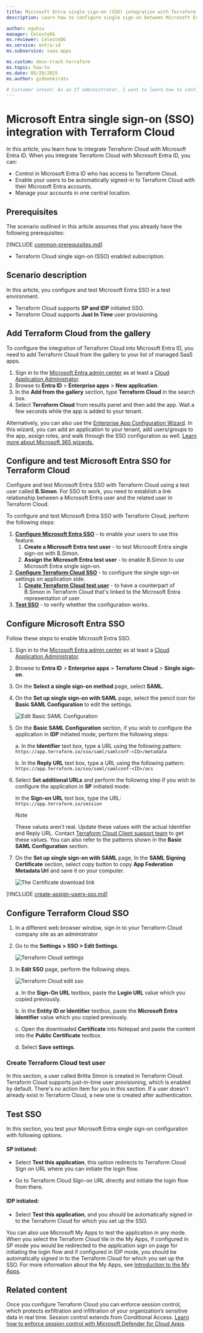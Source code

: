 ```yaml
---
title: Microsoft Entra single sign-on (SSO) integration with Terraform Cloud
description: Learn how to configure single sign-on between Microsoft Entra ID and Terraform Cloud.

author: nguhiu
manager: CelesteDG
ms.reviewer: CelesteDG
ms.service: entra-id
ms.subservice: saas-apps

ms.custom: devx-track-terraform
ms.topic: how-to
ms.date: 05/20/2025
ms.author: gideonkiratu

# Customer intent: As an IT administrator, I want to learn how to configure single sign-on between Microsoft Entra ID and Terraform Cloud so that I can control who has access to Terraform Cloud, enable automatic sign-in with Microsoft Entra accounts, and manage my accounts in one central location.
---
```


# Microsoft Entra single sign-on (SSO) integration with Terraform Cloud

In this article,  you learn how to integrate Terraform Cloud with Microsoft Entra ID. When you integrate Terraform Cloud with Microsoft Entra ID, you can:

* Control in Microsoft Entra ID who has access to Terraform Cloud.
* Enable your users to be automatically signed-in to Terraform Cloud with their Microsoft Entra accounts.
* Manage your accounts in one central location.

## Prerequisites
The scenario outlined in this article assumes that you already have the following prerequisites:

[!INCLUDE [common-prerequisites.md](~/identity/saas-apps/includes/common-prerequisites.md)]
* Terraform Cloud single sign-on (SSO) enabled subscription.

## Scenario description

In this article,  you configure and test Microsoft Entra SSO in a test environment.

* Terraform Cloud supports **SP and IDP** initiated SSO.
* Terraform Cloud supports **Just In Time** user provisioning.

## Add Terraform Cloud from the gallery

To configure the integration of Terraform Cloud into Microsoft Entra ID, you need to add Terraform Cloud from the gallery to your list of managed SaaS apps.

1. Sign in to the [Microsoft Entra admin center](https://entra.microsoft.com) as at least a [Cloud Application Administrator](~/identity/role-based-access-control/permissions-reference.md#cloud-application-administrator).
1. Browse to **Entra ID** > **Enterprise apps** > **New application**.
1. In the **Add from the gallery** section, type **Terraform Cloud** in the search box.
1. Select **Terraform Cloud** from results panel and then add the app. Wait a few seconds while the app is added to your tenant.

 Alternatively, you can also use the [Enterprise App Configuration Wizard](https://portal.office.com/AdminPortal/home?Q=Docs#/azureadappintegration). In this wizard, you can add an application to your tenant, add users/groups to the app, assign roles, and walk through the SSO configuration as well. [Learn more about Microsoft 365 wizards.](/microsoft-365/admin/misc/azure-ad-setup-guides)

<a name='configure-and-test-azure-ad-sso-for-terraform-cloud'></a>

## Configure and test Microsoft Entra SSO for Terraform Cloud

Configure and test Microsoft Entra SSO with Terraform Cloud using a test user called **B.Simon**. For SSO to work, you need to establish a link relationship between a Microsoft Entra user and the related user in Terraform Cloud.

To configure and test Microsoft Entra SSO with Terraform Cloud, perform the following steps:

1. **[Configure Microsoft Entra SSO](#configure-azure-ad-sso)** - to enable your users to use this feature.
    1. **Create a Microsoft Entra test user** - to test Microsoft Entra single sign-on with B.Simon.
    1. **Assign the Microsoft Entra test user** - to enable B.Simon to use Microsoft Entra single sign-on.
1. **[Configure Terraform Cloud SSO](#configure-terraform-cloud-sso)** - to configure the single sign-on settings on application side.
    1. **[Create Terraform Cloud test user](#create-terraform-cloud-test-user)** - to have a counterpart of B.Simon in Terraform Cloud that's linked to the Microsoft Entra representation of user.
1. **[Test SSO](#test-sso)** - to verify whether the configuration works.

<a name='configure-azure-ad-sso'></a>

## Configure Microsoft Entra SSO

Follow these steps to enable Microsoft Entra SSO.

1. Sign in to the [Microsoft Entra admin center](https://entra.microsoft.com) as at least a [Cloud Application Administrator](~/identity/role-based-access-control/permissions-reference.md#cloud-application-administrator).
1. Browse to **Entra ID** > **Enterprise apps** > **Terraform Cloud** > **Single sign-on**.
1. On the **Select a single sign-on method** page, select **SAML**.
1. On the **Set up single sign-on with SAML** page, select the pencil icon for **Basic SAML Configuration** to edit the settings.

   ![Edit Basic SAML Configuration](common/edit-urls.png)

1. On the **Basic SAML Configuration** section, if you wish to configure the application in **IDP** initiated mode, perform the following steps:

    a. In the **Identifier** text box, type a URL using the following pattern:
    `https://app.terraform.io/sso/saml/samlconf-<ID>/metadata`

    b. In the **Reply URL** text box, type a URL using the following pattern:
    `https://app.terraform.io/sso/saml/samlconf-<ID>/acs`

1. Select **Set additional URLs** and perform the following step if you wish to configure the application in **SP** initiated mode:

    In the **Sign-on URL** text box, type the URL:
    `https://app.terraform.io/session`

	> [!NOTE]
	> These values aren't real. Update these values with the actual Identifier and Reply URL. Contact [Terraform Cloud Client support team](mailto:tf-cloud@hashicorp.support) to get these values. You can also refer to the patterns shown in the **Basic SAML Configuration** section.

1. On the **Set up single sign-on with SAML** page, In the **SAML Signing Certificate** section, select copy button to copy **App Federation Metadata Url** and save it on your computer.

	![The Certificate download link](common/copy-metadataurl.png)

<a name='create-an-azure-ad-test-user'></a>

[!INCLUDE [create-assign-users-sso.md](~/identity/saas-apps/includes/create-assign-users-sso.md)]

## Configure Terraform Cloud SSO




1. In a different web browser window, sign in to your Terraform Cloud company site as an administrator

2. Go to the **Settings > SSO > Edit Settings**.

    ![Terraform Cloud settings](./media/terraform-cloud-tutorial/sso-settings.png)

3. In **Edit SSO** page, perform the following steps.

    ![Terraform Cloud edit sso](./media/terraform-cloud-tutorial/edit-sso.png)

    a. In the **Sign-On URL** textbox, paste the **Login URL** value which you copied previously.

    b. In the **Entity ID or Identifier** textbox, paste the **Microsoft Entra Identifier** value which you copied previously.

    c. Open the downloaded **Certificate** into Notepad and paste the content into the **Public Certificate** textbox.

    d. Select **Save settings**.

### Create Terraform Cloud test user

In this section, a user called Britta Simon is created in Terraform Cloud. Terraform Cloud supports just-in-time user provisioning, which is enabled by default. There's no action item for you in this section. If a user doesn't already exist in Terraform Cloud, a new one is created after authentication.

## Test SSO 

In this section, you test your Microsoft Entra single sign-on configuration with following options. 

#### SP initiated:

* Select **Test this application**, this option redirects to Terraform Cloud Sign on URL where you can initiate the login flow.  

* Go to Terraform Cloud Sign-on URL directly and initiate the login flow from there.

#### IDP initiated:

* Select **Test this application**, and you should be automatically signed in to the Terraform Cloud for which you set up the SSO. 

You can also use Microsoft My Apps to test the application in any mode. When you select the Terraform Cloud tile in the My Apps, if configured in SP mode you would be redirected to the application sign on page for initiating the login flow and if configured in IDP mode, you should be automatically signed in to the Terraform Cloud for which you set up the SSO. For more information about the My Apps, see [Introduction to the My Apps](https://support.microsoft.com/account-billing/sign-in-and-start-apps-from-the-my-apps-portal-2f3b1bae-0e5a-4a86-a33e-876fbd2a4510).

## Related content

Once you configure Terraform Cloud you can enforce session control, which protects exfiltration and infiltration of your organization’s sensitive data in real time. Session control extends from Conditional Access. [Learn how to enforce session control with Microsoft Defender for Cloud Apps](/cloud-app-security/proxy-deployment-aad).
